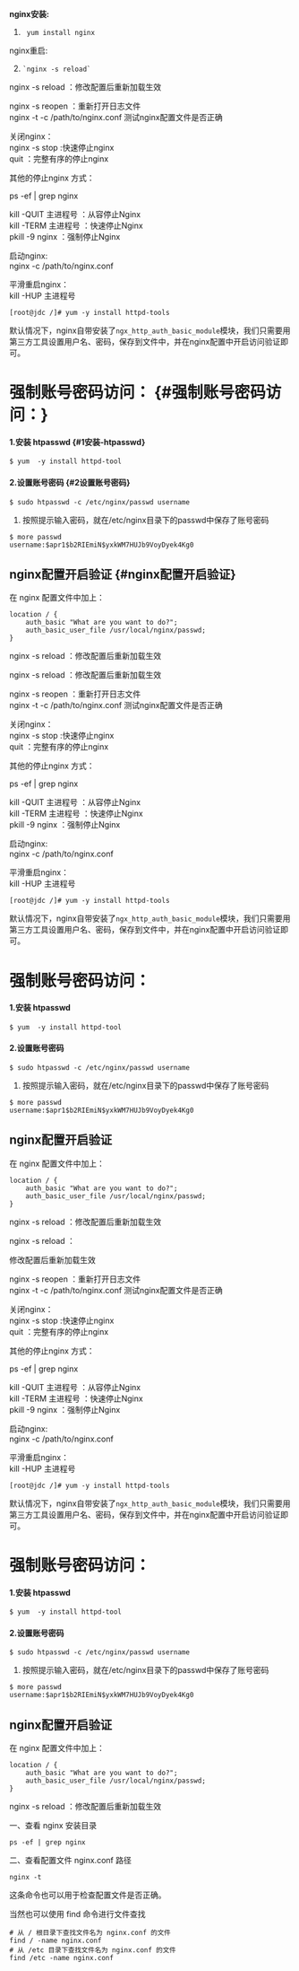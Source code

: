 **nginx安装:**

1. ` yum install nginx`  

nginx重启: 

   2.     `nginx -s reload`

nginx -s reload ：修改配置后重新加载生效

nginx -s reopen ：重新打开日志文件  
nginx -t -c /path/to/nginx.conf 测试nginx配置文件是否正确

关闭nginx：  
nginx -s stop :快速停止nginx  
quit ：完整有序的停止nginx

其他的停止nginx 方式：

ps -ef \| grep nginx

kill -QUIT 主进程号 ：从容停止Nginx  
kill -TERM 主进程号 ：快速停止Nginx  
pkill -9 nginx ：强制停止Nginx

启动nginx:  
nginx -c /path/to/nginx.conf

平滑重启nginx：  
kill -HUP 主进程号

`[root@jdc /]# yum -y install httpd-tools`

默认情况下，nginx自带安装了`ngx_http_auth_basic_module`模块，我们只需要用第三方工具设置用户名、密码，保存到文件中，并在nginx配置中开启访问验证即可。

# 强制账号密码访问： {#强制账号密码访问：}

#### 1.安装 htpasswd {#1安装-htpasswd}

```
$ yum  -y install httpd-tool
```

#### 2.设置账号密码 {#2设置账号密码}

```
$ sudo htpasswd -c /etc/nginx/passwd username
```

1. 按照提示输入密码，就在/etc/nginx目录下的passwd中保存了账号密码

```
$ more passwd 
username:$apr1$b2RIEmiN$yxkWM7HUJb9VoyDyek4Kg0
```

## nginx配置开启验证 {#nginx配置开启验证}

在 nginx 配置文件中加上：

```
location / {
    auth_basic "What are you want to do?";
    auth_basic_user_file /usr/local/nginx/passwd;
}
```

nginx -s reload ：修改配置后重新加载生效



nginx -s reload  ：修改配置后重新加载生效

nginx -s reopen  ：重新打开日志文件  
nginx -t -c /path/to/nginx.conf   测试nginx配置文件是否正确

关闭nginx：  
nginx -s stop  :快速停止nginx  
         quit  ：完整有序的停止nginx

其他的停止nginx 方式：

ps -ef \| grep nginx

kill -QUIT 主进程号     ：从容停止Nginx  
kill -TERM 主进程号     ：快速停止Nginx  
pkill -9 nginx          ：强制停止Nginx

启动nginx:  
nginx -c /path/to/nginx.conf

平滑重启nginx：  
kill -HUP 主进程号

`[root@jdc /]# yum -y install httpd-tools`

默认情况下，nginx自带安装了`ngx_http_auth_basic_module`模块，我们只需要用第三方工具设置用户名、密码，保存到文件中，并在nginx配置中开启访问验证即可。

# 强制账号密码访问：

#### 1.安装 htpasswd

```
$ yum  -y install httpd-tool
```

#### 2.设置账号密码

```
$ sudo htpasswd -c /etc/nginx/passwd username
```

1. 按照提示输入密码，就在/etc/nginx目录下的passwd中保存了账号密码

```
$ more passwd 
username:$apr1$b2RIEmiN$yxkWM7HUJb9VoyDyek4Kg0
```

## nginx配置开启验证

在 nginx 配置文件中加上：

```
location / {
    auth_basic "What are you want to do?";
    auth_basic_user_file /usr/local/nginx/passwd;
}
```

nginx -s reload  ：修改配置后重新加载生效





nginx -s reload  ：

修改配置后重新加载生效

nginx -s reopen  ：重新打开日志文件  
nginx -t -c /path/to/nginx.conf   测试nginx配置文件是否正确

关闭nginx：  
nginx -s stop  :快速停止nginx  
         quit  ：完整有序的停止nginx

其他的停止nginx 方式：

ps -ef \| grep nginx

kill -QUIT 主进程号     ：从容停止Nginx  
kill -TERM 主进程号     ：快速停止Nginx  
pkill -9 nginx          ：强制停止Nginx

启动nginx:  
nginx -c /path/to/nginx.conf

平滑重启nginx：  
kill -HUP 主进程号

`[root@jdc /]# yum -y install httpd-tools`

默认情况下，nginx自带安装了`ngx_http_auth_basic_module`模块，我们只需要用第三方工具设置用户名、密码，保存到文件中，并在nginx配置中开启访问验证即可。

# 强制账号密码访问：

#### 1.安装 htpasswd

```
$ yum  -y install httpd-tool
```

#### 2.设置账号密码

```
$ sudo htpasswd -c /etc/nginx/passwd username
```

1. 按照提示输入密码，就在/etc/nginx目录下的passwd中保存了账号密码

```
$ more passwd 
username:$apr1$b2RIEmiN$yxkWM7HUJb9VoyDyek4Kg0
```

## nginx配置开启验证

在 nginx 配置文件中加上：

```
location / {
    auth_basic "What are you want to do?";
    auth_basic_user_file /usr/local/nginx/passwd;
}
```

nginx -s reload  ：修改配置后重新加载生效



一、查看 nginx 安装目录

```
ps -ef | grep nginx
```

 

二、查看配置文件 nginx.conf 路径 

```
nginx -t
```

这条命令也可以用于检查配置文件是否正确。

 

当然也可以使用 find 命令进行文件查找

```
# 从 / 根目录下查找文件名为 nginx.conf 的文件
find / -name nginx.conf
# 从 /etc 目录下查找文件名为 nginx.conf 的文件
find /etc -name nginx.conf
```





